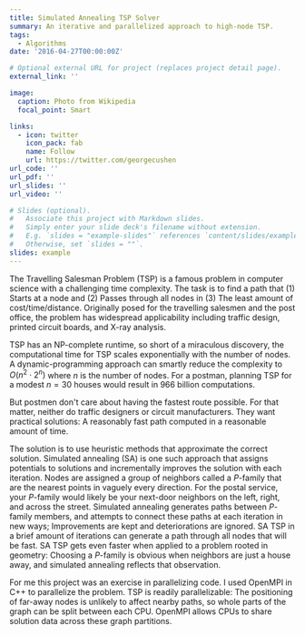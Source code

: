```yaml
---
title: Simulated Annealing TSP Solver
summary: An iterative and parallelized approach to high-node TSP.
tags:
  - Algorithms
date: '2016-04-27T00:00:00Z'

# Optional external URL for project (replaces project detail page).
external_link: ''

image:
  caption: Photo from Wikipedia
  focal_point: Smart

links:
  - icon: twitter
    icon_pack: fab
    name: Follow
    url: https://twitter.com/georgecushen
url_code: ''
url_pdf: ''
url_slides: ''
url_video: ''

# Slides (optional).
#   Associate this project with Markdown slides.
#   Simply enter your slide deck's filename without extension.
#   E.g. `slides = "example-slides"` references `content/slides/example-slides.md`.
#   Otherwise, set `slides = ""`.
slides: example
---
```


  The Travelling Salesman Problem (TSP) is a famous problem in computer science with a challenging time complexity. The task is to find a path that (1) Starts at a node and (2) Passes through all nodes in (3) The least amount of cost/time/distance. Originally posed for the travelling salesmen and the post office, the problem has widespread applicability including traffic design, printed circuit boards, and X-ray analysis.

  TSP has an NP-complete runtime, so short of a miraculous discovery, the computational time for TSP scales exponentially with the number of nodes. A dynamic-programming approach can smartly reduce the complexity to $O(n^2 \cdot 2^n)$ where $n$ is the number of nodes. For a postman, planning TSP for a modest $n=30$ houses would result in $966$ billion computations.

  But postmen don't care about having the fastest route possible. For that matter, neither do traffic designers or circuit manufacturers. They want practical solutions: A reasonably fast path computed in a reasonable amount of time.

  The solution is to use heuristic methods that approximate the correct solution. Simulated annealing (SA) is one such approach that assigns potentials to solutions and incrementally improves the solution with each iteration. Nodes are assigned a group of neighbors called a $P$-family that are the nearest points in vaguely every direction. For the postal service, your $P$-family would likely be your next-door neighbors on the left, right, and across the street. Simulated annealing generates paths between $P$-family members, and attempts to connect these paths at each iteration in new ways; Improvements are kept and deteriorations are ignored. SA TSP in a brief amount of iterations can generate a path through all nodes that will be fast. SA TSP gets even faster when applied to a problem rooted in geometry: Choosing a $P$-family is obvious when neighbors are just a house away, and simulated annealing reflects that observation.

  For me this project was an exercise in parallelizing code. I used OpenMPI in C++ to parallelize the problem. TSP is readily parallelizable: The positioning of far-away nodes is unlikely to affect nearby paths, so whole parts of the graph can be split between each CPU. OpenMPI allows CPUs to share solution data across these graph partitions.
